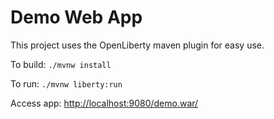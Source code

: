 # Demo Web App

This project uses the OpenLiberty maven plugin for easy use.

To build: `./mvnw install`

To run: `./mvnw liberty:run`

Access app: [http://localhost:9080/demo.war/](http://localhost:9080/demo.war/)
